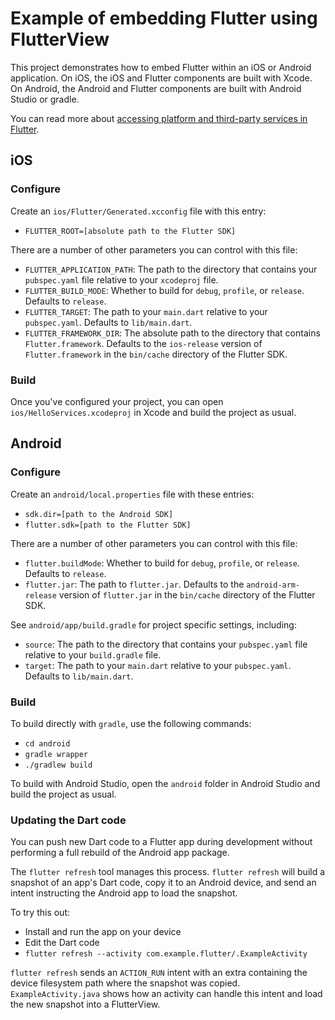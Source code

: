 # Example of embedding Flutter using FlutterView

This project demonstrates how to embed Flutter within an iOS or Android
application. On iOS, the iOS and Flutter components are built with Xcode. On
Android, the Android and Flutter components are built with Android Studio or
gradle.

You can read more about
[accessing platform and third-party services in Flutter](https://flutter.io/platform-services/).

## iOS

### Configure

Create an `ios/Flutter/Generated.xcconfig` file with this entry:

 * `FLUTTER_ROOT=[absolute path to the Flutter SDK]`

There are a number of other parameters you can control with this file:

 * `FLUTTER_APPLICATION_PATH`: The path to the directory that contains your
   `pubspec.yaml` file relative to your `xcodeproj` file.
 * `FLUTTER_BUILD_MODE`: Whether to build for `debug`, `profile`, or `release`.
   Defaults to `release`.
 * `FLUTTER_TARGET`: The path to your `main.dart` relative to your
   `pubspec.yaml`. Defaults to `lib/main.dart`.
 * `FLUTTER_FRAMEWORK_DIR`: The absolute path to the directory that contains
   `Flutter.framework`. Defaults to the `ios-release` version of
   `Flutter.framework` in the `bin/cache` directory of the Flutter SDK.

### Build

Once you've configured your project, you can open `ios/HelloServices.xcodeproj`
in Xcode and build the project as usual.

## Android

### Configure

Create an `android/local.properties` file with these entries:

 * `sdk.dir=[path to the Android SDK]`
 * `flutter.sdk=[path to the Flutter SDK]`

There are a number of other parameters you can control with this file:

 * `flutter.buildMode`: Whether to build for `debug`, `profile`, or `release`.
   Defaults to `release`.
 * `flutter.jar`: The path to `flutter.jar`. Defaults to the
   `android-arm-release` version of `flutter.jar` in the `bin/cache` directory
   of the Flutter SDK.

See `android/app/build.gradle` for project specific settings, including:

 * `source`: The path to the directory that contains your `pubspec.yaml` file
   relative to your `build.gradle` file.
 * `target`: The path to your `main.dart` relative to your `pubspec.yaml`.
   Defaults to `lib/main.dart`.

### Build

To build directly with `gradle`, use the following commands:

 * `cd android`
 * `gradle wrapper`
 * `./gradlew build`

To build with Android Studio, open the `android` folder in Android Studio and
build the project as usual.

### Updating the Dart code

You can push new Dart code to a Flutter app during development without performing
a full rebuild of the Android app package.

The `flutter refresh` tool manages this process.  `flutter refresh` will build
a snapshot of an app's Dart code, copy it to an Android device, and send an
intent instructing the Android app to load the snapshot.

To try this out:

 * Install and run the app on your device
 * Edit the Dart code
 * `flutter refresh --activity com.example.flutter/.ExampleActivity`

`flutter refresh` sends an `ACTION_RUN` intent with an extra containing the
device filesystem path where the snapshot was copied. `ExampleActivity.java`
shows how an activity can handle this intent and load the new snapshot into
a FlutterView.
